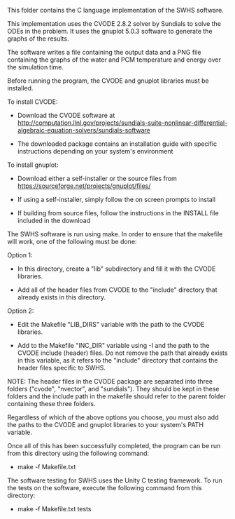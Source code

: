 This folder contains the C language implementation of the SWHS software.

This implementation uses the CVODE 2.8.2 solver by Sundials to solve the ODEs in the problem.
It uses the gnuplot 5.0.3 software to generate the graphs of the results.

The software writes a file containing the output data and a PNG file containing the graphs of the water and PCM temperature and energy over the simulation time.

Before running the program, the CVODE and gnuplot libraries must be installed.

To install CVODE:

- Download the CVODE software at http://computation.llnl.gov/projects/sundials-suite-nonlinear-differential-algebraic-equation-solvers/sundials-software

- The downloaded package contains an installation guide with specific instructions depending on your system's environment

To install gnuplot:

- Download either a self-installer or the source files from https://sourceforge.net/projects/gnuplot/files/

- If using a self-installer, simply follow the on screen prompts to install

- If building from source files, follow the instructions in the INSTALL file included in the download

The SWHS software is run using make. In order to ensure that the makefile will work, one of the following must be done:

Option 1:

- In this directory, create a "lib" subdirectory and fill it with the CVODE libraries.

- Add all of the header files from CVODE to the "include" directory that already exists in this directory.

Option 2:

- Edit the Makefile "LIB_DIRS" variable with the path to the CVODE libraries.

- Add to the Makefile "INC_DIR" variable using -I and the path to the CVODE include (header) files. Do not remove the path that already exists in this variable, as it refers to the "include" directory that contains the header files specific to SWHS.

NOTE: The header files in the CVODE package are separated into three folders ("cvode", "nvector", and "sundials"). They should be kept in these folders and the include path in the makefile should refer to the parent folder containing these three folders.

Regardless of which of the above options you choose, you must also add the paths to the CVODE and gnuplot libraries to your system's PATH variable.

Once all of this has been successfully completed, the program can be run from this directory using the following command:

- make -f Makefile.txt

The software testing for SWHS uses the Unity C testing framework. To run the tests on the software, execute the following command from this directory:

- make -f Makefile.txt tests